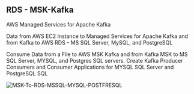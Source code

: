 ## RDS - MSK-Kafka

AWS Managed Services for Apache Kafka

Data from AWS EC2 Instance to Managed Services for Apache Kafka and from Kafka to AWS  RDS - MS SQL Server, MySQL, and PostgreSQL


Consume Data from a File to AWS MSK Kafka and from Kafka MSK to MS SQL Server, MYSQL, and Postgres SQL servers. Create Kafka Producer Consumers  and Consumer Applications for MYSQL SQL Server and PostgreSQL SQL

![MSK-To-RDS-MSSQL-MYSQL-POSTFRESQL](https://github.com/user-attachments/assets/fa2a93e1-bc0f-4b12-bd52-dc1a9ecba41b)
